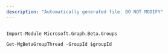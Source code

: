 ```yaml
---
description: "Automatically generated file. DO NOT MODIFY"
---
```


```powershellv2

Import-Module Microsoft.Graph.Beta.Groups

Get-MgBetaGroupThread -GroupId $groupId

```